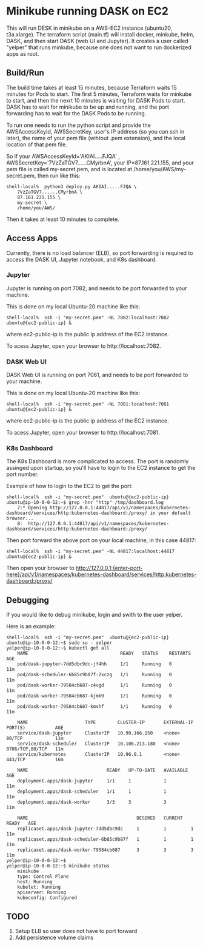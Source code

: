# Minikube running DASK on EC2

This will run DESK in minikube on a AWS-EC2 instance (ubuntu20, t3a.xlarge). The terraform script (main.tf) will install docker, minkube, helm, DASK, and then start DASK (web UI and Jupyter).  It creates a user called "yelper" that runs minkube, because one does not want to run dockerized apps as root. 


## Build/Run
The build time takes at least 15 minutes, because Terraform waits 15 minutes for Pods to start. The first 5 minutes, Terraform waits for minkube to start, and then the nexrt 10 minutes is waiting for DASK Pods to start. DASK has to wait for minikube to be up and running, and the port forwarding has to wait for the DASK Pods to be running.

To run one needs to run the python script and provide the AWSAccessKeyId, AWSSecretKey, user's IP address (so you can ssh in later), the name of your pem file (wihtout .pem extension), and the local location of that pem file.

So if your AWSAccessKeyId='AKIAI.....FJQA' , AWSSecretKey='7VzZaTGV7......CMyrbnA', your IP=87.161.221.155, and your pem file is called my-secret.pem, and is located at /home/you/AWS/my-secret.pem, then run like this:
```
shell-local%  python3 deploy.py AKIAI.....FJQA \
    7VzZaTGV7......CMyrbnA \ 
    87.161.221.155 \
    my-secret \
    /home/you/AWS/
```
Then it takes at least 10 minutes to complete.



## Access Apps

Currently, there is no load balancer (ELB), so port forwarding is required to access the DASK UI, Jupyter notebook, and K8s dashboard.

### Jupyter
Jupyter is running on port 7082, and needs to be port forwarded to your machine.  

This is done on my local Ubuntu-20 machine like this:
```
shell-local%  ssh -i "my-secret.pem" -NL 7082:localhost:7082 ubuntu@{ec2-public-ip} &
```
where ec2-public-ip is the public ip address of the EC2 instance. 

To acess Jupyter, open your browser to http://localhost:7082.

### DASK Web UI
DASK Web UI is running on port 7081, and needs to be port forwarded to your machine.  

This is done on my local Ubuntu-20 machine like this:
```
shell-local%  ssh -i "my-secret.pem" -NL 7081:localhost:7081 ubuntu@{ec2-public-ip} &
```
where ec2-public-ip is the public ip address of the EC2 instance. 

To acess Jupyter, open your browser to http://localhost:7081.


### K8s Dashboard
The K8s Dashboard is more complicated to access. The port is randomly assinged upon startup, so you'll have to login to the EC2 instance to get the port number.

Example of how to login to the EC2 to get the port:
```
shell-local%  ssh -i "my-secret.pem"  ubuntu@{ec2-public-ip} 
ubuntu@ip-10-0-0-12:~$ grep -hnr "http" /tmp/dashboard.log  
    7:* Opening http://127.0.0.1:44817/api/v1/namespaces/kubernetes-dashboard/services/http:kubernetes-dashboard:/proxy/ in your default browser...
    8:  http://127.0.0.1:44817/api/v1/namespaces/kubernetes-dashboard/services/http:kubernetes-dashboard:/proxy/

```

Then port forward the above port on your local machine, in this case 44817:
```
shell-local%  ssh -i "my-secret.pem" -NL 44817:localhost:44817 ubuntu@{ec2-public-ip} &
```

Then open your browser to 
http://127.0.0.1:{enter-port-here}/api/v1/namespaces/kubernetes-dashboard/services/http:kubernetes-dashboard:/proxy/

## Debugging
If you would like to debug minikube, login and swith to the user yelper.

Here is an example:

```
shell-local%  ssh -i "my-secret.pem"  ubuntu@{ec2-public-ip} 
ubuntu@ip-10-0-0-12:~$ sudo su - yelper
yelper@ip-10-0-0-12:~$ kubectl get all
    NAME                                  READY   STATUS    RESTARTS   AGE
    pod/dask-jupyter-7dd5dbc9dc-jf4hh     1/1     Running   0          11m
    pod/dask-scheduler-6b85c9b87f-2xczg   1/1     Running   0          11m
    pod/dask-worker-79584cb687-c4vgd      1/1     Running   0          11m
    pod/dask-worker-79584cb687-kjmk9      1/1     Running   0          11m
    pod/dask-worker-79584cb687-kmvhf      1/1     Running   0          11m

    NAME                     TYPE        CLUSTER-IP       EXTERNAL-IP   PORT(S)           AGE
    service/dask-jupyter     ClusterIP   10.98.166.150    <none>        80/TCP            11m
    service/dask-scheduler   ClusterIP   10.106.213.180   <none>        8786/TCP,80/TCP   11m
    service/kubernetes       ClusterIP   10.96.0.1        <none>        443/TCP           16m

    NAME                             READY   UP-TO-DATE   AVAILABLE   AGE
    deployment.apps/dask-jupyter     1/1     1            1           11m
    deployment.apps/dask-scheduler   1/1     1            1           11m
    deployment.apps/dask-worker      3/3     3            3           11m

    NAME                                        DESIRED   CURRENT   READY   AGE
    replicaset.apps/dask-jupyter-7dd5dbc9dc     1         1         1       11m
    replicaset.apps/dask-scheduler-6b85c9b87f   1         1         1       11m
    replicaset.apps/dask-worker-79584cb687      3         3         3       11m
yelper@ip-10-0-0-12:~$ 
yelper@ip-10-0-0-12:~$ minikube status
    minikube
    type: Control Plane
    host: Running
    kubelet: Running
    apiserver: Running
    kubeconfig: Configured
```

## TODO
1. Setup ELB so user does not have to port forward
2. Add persistence volume claims